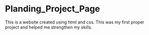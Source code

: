 # Planding_Project_Page

This is a website created using html and css. This was my first proper project and helped me strengthen my skills.
